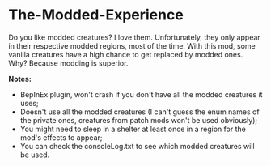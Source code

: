 # The-Modded-Experience
Do you like modded creatures? I love them. Unfortunately, they only appear in their respective modded regions, most of the time. With this mod, some vanilla creatures have a high chance to get replaced by modded ones. Why? Because modding is superior.

**Notes:**
- BepInEx plugin, won't crash if you don't have all the modded creatures it uses;
- Doesn't use all the modded creatures (I can't guess the enum names of the private ones, creatures from patch mods won't be used obviously);
- You might need to sleep in a shelter at least once in a region for the mod's effects to appear;
- You can check the consoleLog.txt to see which modded creatures will be used.
